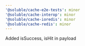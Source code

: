 ```yaml
---
'@soluble/cache-e2e-tests': minor
'@soluble/cache-interop': minor
'@soluble/cache-ioredis': minor
'@soluble/cache-redis': minor
---
```


Added isSuccess, isHit in payload

